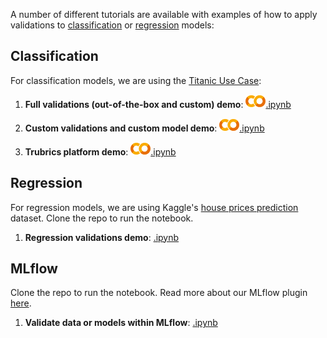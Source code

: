 A number of different tutorials are available with examples of how to apply validations to [classification](#classification) or [regression](#regression) models:

## Classification

For classification models, we are using the [Titanic Use Case](https://www.kaggle.com/c/titanic):

1. **Full validations (out-of-the-box and custom) demo**: [![](./assets/colab-logo.png).ipynb](https://colab.research.google.com/github/trubrics/trubrics-sdk/blob/main/examples/classification_titanic/classification_full_demo.ipynb)
  
2. **Custom validations and custom model demo**: [![](./assets/colab-logo.png).ipynb](https://colab.research.google.com/github/trubrics/trubrics-sdk/blob/main/examples/classification_titanic/custom_validations/titanic_custom_validations.ipynb)

3. **Trubrics platform demo**: [![](./assets/colab-logo.png).ipynb](https://colab.research.google.com/github/trubrics/trubrics-sdk/blob/main/examples/classification_titanic/trubrics_platform_demo.ipynb)
   
## Regression

For regression models, we are using Kaggle's [house prices prediction](https://www.kaggle.com/c/house-prices-advanced-regression-techniques) dataset. Clone the repo to run the notebook.

1. **Regression validations demo**: [.ipynb](https://github.com/trubrics/trubrics-sdk/blob/main/examples/regression_house_prices/house_prices_demo.ipynb)


## MLflow

Clone the repo to run the notebook. Read more about our MLflow plugin [here](../integrations/mlflow.md).

1. **Validate data or models within MLflow**: [.ipynb](https://github.com/trubrics/trubrics-sdk/blob/main/examples/mlflow/mlflow-trubrics.ipynb)
